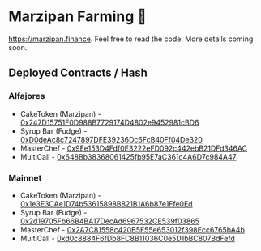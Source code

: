 # Marzipan Farming 🍰

https://marzipan.finance. Feel free to read the code. More details coming soon.

## Deployed Contracts / Hash

### Alfajores

- CakeToken (Marzipan) - [0x247D15751F0D988B7729174D4802e9452981cBD6](https://alfajores-blockscout.celo-testnet.org/address/0x247D15751F0D988B7729174D4802e9452981cBD6)
- Syrup Bar (Fudge) - [0xD0deAc8c7247897DFE39236Dc6FcB40Ff04De320](https://alfajores-blockscout.celo-testnet.org/address/0xD0deAc8c7247897DFE39236Dc6FcB40Ff04De320)
- MasterChef - [0x9Ee153D4Fdf0E3222eFD092c442ebB21DFd346AC](https://alfajores-blockscout.celo-testnet.org/address/0x9Ee153D4Fdf0E3222eFD092c442ebB21DFd346AC)
- MultiCall - [0x648Bb38368061425fb95E7aC361c4A6D7c984A47](https://alfajores-blockscout.celo-testnet.org/address/0x648Bb38368061425fb95E7aC361c4A6D7c984A47)

### Mainnet

- CakeToken (Marzipan) - [0x1e3E3CAe1D74b53615898B821B1A6b87e1Ffe0Ed](https://explorer.celo.org/address/0x1e3E3CAe1D74b53615898B821B1A6b87e1Ffe0Ed)
- Syrup Bar (Fudge) - [0x2d19705Fb66B4BA17DecAd6967532CE539f03865](https://explorer.celo.org/address/0x2d19705Fb66B4BA17DecAd6967532CE539f03865)
- MasterChef - [0x2A7C81558c420B5F55e653012f398Ecc6765bA4b](https://explorer.celo.org/address/0x2A7C81558c420B5F55e653012f398Ecc6765bA4b)
- MultiCall - [0xd0c8884F6fDb8FC8B11036C0e5D1bBC807BdFefd](https://explorer.celo.org/address/0xd0c8884F6fDb8FC8B11036C0e5D1bBC807BdFefd)
